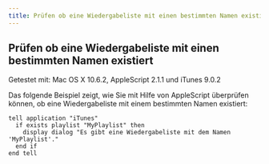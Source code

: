 ```yaml
---
title: Prüfen ob eine Wiedergabeliste mit einen bestimmten Namen existiert
---
```


## Prüfen ob eine Wiedergabeliste mit einen bestimmten Namen existiert

Getestet mit: Mac OS X 10.6.2, AppleScript 2.1.1 und iTunes 9.0.2

Das folgende Beispiel zeigt, wie Sie mit Hilfe von AppleScript überprüfen können, ob eine Wiedergabeliste mit einem bestimmten Namen existiert:

```applescript
tell application "iTunes"
  if exists playlist "MyPlaylist" then
    display dialog "Es gibt eine Wiedergabeliste mit dem Namen 'MyPlaylist'."
  end if
end tell
```

